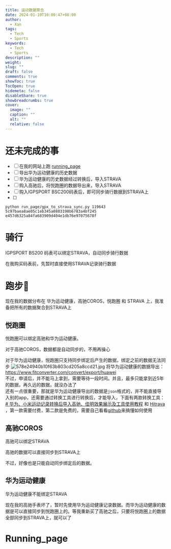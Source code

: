 ```yaml
---
title: 运动数据聚合
date: 2024-01-10T10:00:47+08:00
author:
  - Xan
tags:
  - Tech
  - Sports
keywords:
  - Tech
  - Sports
description: ""
weight: 
slug: ""
draft: false
comments: true
showToc: true
TocOpen: true
hidemeta: false
disableShare: true
showbreadcrumbs: true
cover:
  image: ""
  caption: ""
  alt: ""
  relative: false
---
```

# 还未完成的事
- [ ] 在我的网站上跑 [running_page](https://github.com/yihong0618/running_page/blob/master/README-CN.md)
- [ ] 导出华为运动健康的历史数据
- [ ] 华为运动健康的历史数据经过转换后，导入STRAVA
- [ ] 购入高驰后，将悦跑圈的数据导出来，导入STRAVA
- [ ] 购入IGPSPORT BSC200码表后，即可同步骑行数据到STRAVA上 
- [ ] 

```
python run_page/gpx_to_strava_sync.py 119643 5c97baea8ae05c1eb345a0803198b6783a4bf245 e457d6325a84fa683909d404e1db76e97075678f
```


# 骑行
IGPSPORT BS200 码表可以绑定STRAVA，自动同步骑行数据

在我购买码表前，先暂时直接使用STRAVA记录骑行数据

# 跑步🏃‍
现在我的数据分布在 华为运动健康，高驰COROS，悦跑圈 和 STRAVA 上，我准备把所有的数据聚合到STRAVA上

## 悦跑圈
悦跑圈可以绑定高驰和华为运动健康。

对于高驰COROS，数据都是自动同步的，不用再操心

对于华为运动健康，悦跑圈只支持同步绑定后产生的数据，绑定之前的数据无法同步
![578e24940b10f63b803cd205a8ccd21.jpg](https://bu.dusays.com/2024/01/10/659dffa386800.jpg)
将华为运动健康的数据导出：https://www.fitconverter.com/convert/export/huawei  
不过，申请后，并不能马上拿到，需要等待一段时间。并且，最多只能拿到近5年的数据，再久远的数据，就没办法了  
还有一点很重要，那就是华为运动健康导出的数据是`json`格式的，并不能直接导入别的app，还需要通过转换工具进行转换后，才能导入，下面有两款转换工具：[# 华为、小米运动记录转换后导入高驰、佳明效果展示及工具使用教程](https://www.toutiao.com/article/7260290208145637929/?wid=1704813615145) 和 [Hitrava](https://cthru.hopto.org/hitrava-web-app/#zip) ，第一款需要付费，第二款是免费的，需要自己看看[github](https://github.com/CTHRU/Hitrava?tab=readme-ov-file#how-to-convert-your-health-activities-and-import-them-in-strava)来搞懂如何使用

## 高驰COROS  
高驰可以绑定STRAVA

高驰的数据可以直接同步到STRAVA上

不过，好像也是只能自动同步绑定后的数据。

## 华为运动健康
华为运动健康不能绑定STRAVA  

现在我的高驰手表坏了，暂时先使用华为运动健康记录数据。而华为运动健康的数据是可以直接同步到悦跑圈上的。等我重新买了高驰之后，只要将悦跑圈上的数据全部同步到STRAVA上，就可以了

# Running_page
